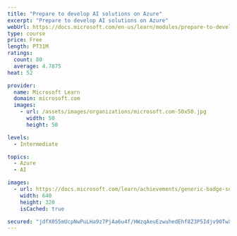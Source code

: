 ```yaml
---
title: "Prepare to develop AI solutions on Azure"
excerpt: "Prepare to develop AI solutions on Azure"
webUrl: https://docs.microsoft.com/en-us/learn/modules/prepare-to-develop-ai-solutions-azure/
type: course
price: Free
length: PT31M
ratings:
  count: 80
  average: 4.7875
heat: 52

provider:
  name: Microsoft Learn
  domain: microsoft.com
  images:
    - url: /assets/images/organizations/microsoft.com-50x50.jpg
      width: 50
      height: 50

levels:
  - Intermediate

topics:
  - Azure
  - AI

images:
  - url: https://docs.microsoft.com/learn/achievements/generic-badge-social.png
    width: 640
    height: 320
    isCached: true

secured: "jdfX055mUcpNwPuLHa9z7PjAa6u4f/HWzqAeuEzwuhedEhf8Z3P5Idjv90TwXaCuxTwuK1iC+ATaa2rdj0+YiJSy73lTAvmjuSoKZizmrbJU5IND74Cs39TMlBlBhmXuWmj43tIfxYy9RnD28Wesy+nN/F1PNYIxSfAHw6mowqJd2OskXzSaJaoObA4pYkwy+zeb8gBg9ZC5DvoicaQjvbESePbPWi6jpjqMV15wpfgpeiJjNrnLqUPzO0yhINeBmPVTACr48N9zt1fekmhNY7Oy8ZSjoHVuTXWD467vnV3A8gRpKzJv0GvO1kR+iOCLBtRoguVdG+TtSk/Jh1+zuPO/YCY9JuBU2KghHSAe4HuGQ+KvmWgTPtZW1me98X7xq/lds9ZcEDJBPr3csJ0CQISmN7cdSvZVBoHGYN6lkEw=;E9kKr0xGxxoW6F5ZNiXYMg=="
---
```


